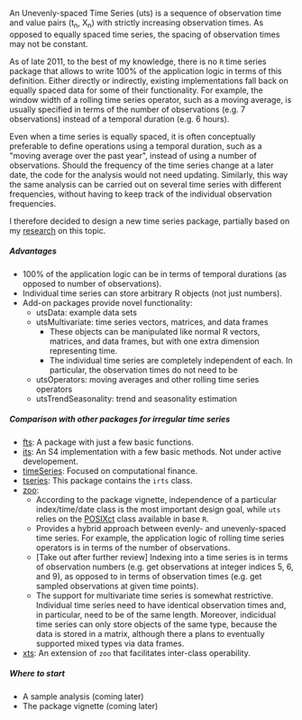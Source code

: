 An Unevenly-spaced Time Series (uts) is a sequence of observation time and value pairs (t<sub>n</sub>, X<sub>n</sub>) with strictly increasing observation times. As opposed to equally spaced time series, the spacing of observation times may not be constant.

As of late 2011, to the best of my knowledge, there is no `R` time series package that allows to write 100% of the application logic in terms of this definition. Either directly or indirectly, existing implementations fall back on equally spaced data for some of their functionality. For example, the window width of a rolling time series operator, such as a moving average, is usually specified in terms of the number of observations (e.g. 7 observations) instead of a temporal duration (e.g. 6 hours).

Even when a time series is equally spaced, it is often conceptually preferable to define operations using a temporal duration, such as a "moving average over the past year", instead of using a number of observations. Should the frequency of the time series change at a later date, the code for the analysis would not need updating. Similarly, this way the same analysis can be carried out on several time series with different frequencies, without having to keep track of the individual observation frequencies.

I therefore decided to design a new time series package, partially based on my [research](http://www.eckner.com/research.html) on this topic.

##### Advantages

* 100% of the application logic can be in terms of temporal durations (as opposed to number of observations).
* Individual time series can store arbitrary R objects (not just numbers).
* Add-on packages provide novel functionality:
  * utsData: example data sets
  * utsMultivariate: time series vectors, matrices, and data frames
    * These objects can be manipulated like normal R vectors, matrices, and data frames, but with one extra dimension representing time.
    * The individual time series are completely independent of each. In particular, the observation times do not need to be
  * utsOperators: moving averages and other rolling time series operators
  * utsTrendSeasonality: trend and seasonality estimation

##### Comparison with other packages for irregular time series

* [fts](http://cran.r-project.org/web/packages/fts/index.html): A package with just a few basic functions.
* [its](http://cran.r-project.org/web/packages/its/index.html): An S4 implementation with a few basic methods. Not under active developement.
* [timeSeries](http://cran.r-project.org/web/packages/timeSeries/index.html): Focused on computational finance.
* [tseries](http://cran.r-project.org/web/packages/tseries/index.html): This package contains the `irts` class.
* [zoo](http://cran.r-project.org/web/packages/zoo/index.html):
  * According to the package vignette, independence of a particular index/time/date class is the most important design goal, while `uts` relies on the [POSIXct](https://stat.ethz.ch/R-manual/R-devel/library/base/html/DateTimeClasses.html) class available in base `R`.
  * Provides a hybrid approach between evenly- and unevenly-spaced time series. For example, the application logic of rolling time series operators is in terms of the number of observations.
  * [Take out after further review] Indexing into a time series is in terms of observation numbers (e.g. get observations at integer indices 5, 6, and 9), as opposed to in terms of observation times (e.g. get sampled observations at given time points).
  * The support for multivariate time series is somewhat restrictive. Individual time series need to have identical observation times and, in particular, need to be of the same length. Moreover, indicidual time series can only store objects of the same type, because the data is stored in a matrix, although there a plans to eventually supported mixed types via data frames.
* [xts](http://cran.r-project.org/web/packages/xts/index.html): An extension of `zoo` that facilitates inter-class operability.


##### Where to start

* A sample analysis (coming later)
* The package vignette (coming later)
